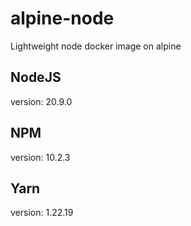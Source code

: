 # alpine-node
Lightweight node docker image on alpine

## NodeJS
version: 20.9.0

## NPM
version: 10.2.3

## Yarn
version: 1.22.19